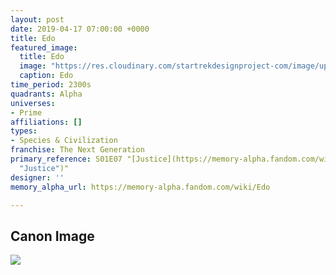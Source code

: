 ```yaml
---
layout: post
date: 2019-04-17 07:00:00 +0000
title: Edo
featured_image:
  title: Edo
  image: "https://res.cloudinary.com/startrekdesignproject-com/image/upload/v1555540396/Edo.png"
  caption: Edo
time_period: 2300s
quadrants: Alpha
universes:
- Prime
affiliations: []
types:
- Species & Civilization
franchise: The Next Generation
primary_reference: S01E07 "[Justice](https://memory-alpha.fandom.com/wiki/Justice
  "Justice")"
designer: ''
memory_alpha_url: https://memory-alpha.fandom.com/wiki/Edo

---
```

## Canon Image

![](https://res.cloudinary.com/startrekdesignproject-com/image/upload/v1555540396/Edo1.jpg)